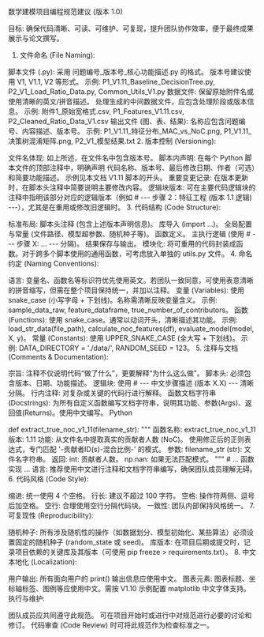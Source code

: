 数学建模项目编程规范建议 (版本 1.0)

目标: 确保代码清晰、可读、可维护、可复现，提升团队协作效率，便于最终成果展示与论文撰写。

1. 文件命名 (File Naming):

脚本文件 (.py):
采用 问题编号_版本号_核心功能描述.py 的格式。
版本号建议使用 V1, V1.1, V2 等形式。
示例: P1_V1.11_Baseline_DecisionTree.py, P2_V1_Load_Ratio_Data.py, Common_Utils_V1.py
数据文件:
保留原始附件名或使用清晰的英文/拼音描述。
处理生成的中间数据文件，应包含处理阶段或版本信息。
示例: 附件1_原始宽格式.csv, P1_Features_V1.11.csv, P2_Cleaned_Ratio_Data_V1.csv
输出文件 (图、表、结果):
名称应包含问题编号、内容描述、版本号。
示例: P1_V1.11_特征分布_MAC_vs_NoC.png, P1_V1.11_决策树混淆矩阵.png, P2_V1_模型结果.txt
2. 版本控制 (Versioning):

文件名体现: 如上所述，在文件名中包含版本号。
脚本内声明: 在每个 Python 脚本文件的顶部注释中，明确声明 代码名称、版本号、最后修改日期、作者（可选）和简要功能描述。
示例见本文档 V1.11 脚本的开头。
重要变更记录: 在版本更新时，在脚本头注释中简要说明主要修改内容。
逻辑块版本: 可在主要代码逻辑块的注释中指明该部分对应的逻辑版本（例如 # --- 步骤 2：特征工程 (版本 1.1 逻辑) ---），尤其是在重用或修改旧逻辑时。
3. 代码结构 (Code Structure):

标准布局:
脚本头注释 (包含上述版本声明信息)。
库导入 (import ...)。
全局配置与常量 (文件路径、模型超参数、随机种子等)。
函数定义。
主执行逻辑 (使用 # --- 步骤 X: ... --- 分隔)。
结果保存与输出。
模块化: 将可重用的代码封装成函数。对于跨多个脚本使用的通用函数，可考虑放入单独的 utils.py 文件。
4. 命名约定 (Naming Conventions):

语言: 变量名、函数名等标识符优先使用英文。若团队一致同意，可使用表意清晰的拼音缩写，但需在整个项目保持统一，并加以注释。
变量 (Variables): 使用 snake_case (小写字母 + 下划线)。名称需清晰反映变量含义。
示例: sample_data_raw, feature_dataframe, true_number_of_contributors。
函数 (Functions): 使用 snake_case。通常以动词开头，清晰描述其功能。
示例: load_str_data(file_path), calculate_noc_features(df), evaluate_model(model, X, y)。
常量 (Constants): 使用 UPPER_SNAKE_CASE (全大写 + 下划线)。
示例: DATA_DIRECTORY = './data/', RANDOM_SEED = 123。
5. 注释与文档 (Comments & Documentation):

宗旨: 注释不仅说明代码“做了什么”，更要解释“为什么这么做”。
脚本头: 必须包含版本、日期、功能描述。
逻辑块: 使用 # --- 中文步骤描述 (版本 X.X) --- 清晰分隔。
行内注释: 对复杂或关键的代码行进行解释。
函数文档字符串 (Docstrings): 为所有自定义函数编写文档字符串，说明其功能、参数(Args)、返回值(Returns)。使用中文编写。
Python

def extract_true_noc_v1_11(filename_str):
    """
    函数名称: extract_true_noc_v1_11
    版本: 1.11
    功能: 从文件名中提取真实的贡献者人数 (NoC)。
          使用修正后的正则表达式，专门匹配 '-贡献者ID(s)-混合比例-' 的模式。
    参数:
        filename_str (str): 文件名字符串。
    返回:
        int: 贡献者人数。
        np.nan: 如果无法匹配模式。
    """
    # ... 函数实现 ...
语言: 推荐使用中文进行注释和文档字符串编写，确保团队成员理解无碍。
6. 代码风格 (Code Style):

缩进: 统一使用 4 个空格。
行长: 建议不超过 100 字符。
空格: 操作符两侧、逗号后加空格。
空行: 合理使用空行分隔代码块。
一致性: 团队内部保持风格统一。
7. 可复现性 (Reproducibility):

随机种子: 所有涉及随机性的操作（如数据划分、模型初始化、某些算法）必须设置固定的随机种子 (random_state 或 seed)。
库版本: 在项目后期或提交时，记录项目依赖的关键库及其版本（可使用 pip freeze > requirements.txt）。
8. 中文本地化 (Localization):

用户输出: 所有面向用户的 print() 输出信息应使用中文。
图表元素: 图表标题、坐标轴标签、图例等应使用中文。需按 V1.10 示例配置 matplotlib 中文字体支持。
执行与维护:

团队成员应共同遵守此规范。
可在项目开始时或进行中对规范进行必要的讨论和修订。
代码审查 (Code Review) 时可将此规范作为检查标准之一。
